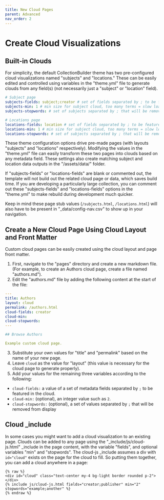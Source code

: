 ```yaml
---
title: New Cloud Pages
parent: Advanced
nav_order: 2
---
```


# Create Cloud Visualizations

## Built-in Clouds

For simplicity, the default CollectionBuilder theme has two pre-configured cloud visualizations named "subjects" and "locations." 
These can be easily edited and controlled using variables in the "theme.yml" file to generate clouds from any field(s) (not necessarily just a "subject" or "location" field). 

```yaml
# Subject page
subjects-fields: subject;creator # set of fields separated by ; to be featured in the cloud
subjects-min: 1 # min size for subject cloud, too many terms = slow load time!
subjects-stopwords: # set of subjects separated by ; that will be removed from display, e.g. boxers;boxing

# Locations page
locations-fields: location # set of fields separated by ; to be featured in the cloud
locations-min: 1 # min size for subject cloud, too many terms = slow load time!
locations-stopwords: # set of subjects separated by ; that will be removed from display, e.g. boxers;boxing
```

These theme configuration options drive pre-made pages (with layouts "subjects" and "locations" respectively).
Modifying the values in the "theme.yml" file can easily transform these two pages into clouds based on any metadata field.
These settings also create matching subject and location data outputs in the "/assets/data/" folder.

If "subjects-fields" or "locations-fields" are blank or commented out, the template will not build out the related cloud page or data, which saves build time. 
If you are developing a particularly large collection, you can comment out these "subjects-fields" and "locations-fields" options in the "theme.yml" to make rebuild during development much quicker. 

Keep in mind these page stub values (`/subjects.html`, `/locations.html`) will also have to be present in "_data/config-nav.csv" to show up in your navigation. 

## Create a New Cloud Page Using Cloud Layout and Front Matter

Custom cloud pages can be easily created using the cloud layout and page front matter.

1. First, navigate to the "pages" directory and create a new markdown file. (For example, to create an Authors cloud page, create a file named "authors.md").
2. Edit the "authors.md" file by adding the following content at the start of the file:

```yaml
---
title: Authors
layout: cloud
permalink: /authors.html
cloud-fields: creator
cloud-min: 
cloud-stopwords:
---

## Browse Authors

Example custom cloud page.
```
3. Substitute your own values for "title" and "permalink" based on the name of your new page. 
4. Leave `cloud` as the value for "layout" (this value is necessary for the cloud page to generate properly).
5. Add your values for the remaining three variables according to the following:

- `cloud-fields:` a value of a set of metadata fields separated by `;` to be featured in the cloud.
- `cloud-min:` (optional), an integer value such as `2`.
- `cloud-stopwords:` (optional), a set of values separated by `;` that will be removed from display

## Cloud _include 

In some cases you might want to add a cloud visualization to an existing page.
Clouds can be added to any page using the "_include/js/cloud-js.html" _include in the page content, with the variable "fields", and optional variables "min" and "stopwords". 
The cloud-js _include assumes a div with `id="cloud"` exists on the page for the cloud to fill.
So putting them together, you can add a cloud anywhere in a page:
```
{% raw %}
<div id="cloud" class="text-center my-4 bg-light border rounded p-2"></div>
{% include js/cloud-js.html fields="creator;publisher" min="2" stopwords="example;another" %}
{% endraw %}
```